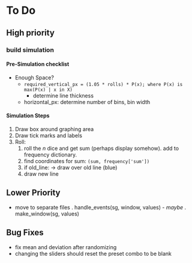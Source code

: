 # To Do

## High priority

### build simulation  

#### Pre-Simulation checklist

- Enough Space?
  - `required_vertical_px = (1.05 * rolls) * P(x); where P(x) is max(P(x) | x in X)`
    - determine line thickness
  - horizontal_px: determine number of bins, bin width

#### Simulation Steps

1. Draw box around graphing area
2. Draw tick marks and labels
3. Roll:
    1. roll the *n* dice and get sum (perhaps display somehow). add to frequency dictionary.
    2. find coordinates for sum: `(sum, frequency['sum'])`
    3. if old_line: -> draw over old line (blue)
    4. draw new line

## Lower Priority

- move to separate files
    . handle_events(sg, window, values) -  *maybe*
    . make_window(sg, values)

## Bug Fixes

- fix mean and deviation after randomizing
- changing the sliders should reset the preset combo to be blank

